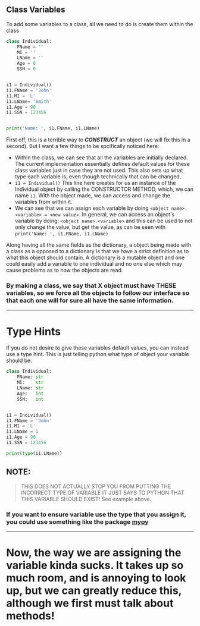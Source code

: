 ## Class Variables

To add some variables to a class, all we need to do is create them within the class

```python
class Individual:
    FName = ''
    MI = ''
    LName = ''
    Age = 0
    SSN = 0


i1 = Individual()
i1.FName = 'John'
i1.MI = 'L'
i1.LName= 'Smith'
i1.Age = 90
i1.SSN = 123456


print('Name: ', i1.FName, i1.LName)
```

First off, this is a terrible way to **_CONSTRUCT_** an object (we will fix this in a second).
But I want a few things to be spcifically noticed here:

- Within the class, we can see that all the variables are initially declared. The current implementation
  essentially defines default values for these class variables just in case they are not used. 
  This also sets up what type each variable is, even though technically that can be changed.
- `i1 = Individual()` This line here creates for us an instance of the Individual object by calling the CONSTRUCTOR METHOD, which, we can name `i1`. 
  With the object made, we can access and change the variables from within it.
- We can see that we can assign each variable by doing `<object name>.<variable> = <new value>`. In general, we can access
  an object's variable by doing: `<object name>.<variable>` and this can be used to not only change the value, but get the value, as
  can be seen with `print('Name: ', i1.FName, i1.LName)`


Along having all the same fields as the dictionary, a object being made with a class
as a opposed to a dictionary is that we have a strict definition as to what this object should contain.
A dictionary is a mutable object and one could easily add a variable to one
individual and no one else which may cause problems as to how the objects are read.

### By making a class, we say that X object must have THESE variables, so we force all the objects to follow our interface so that each one will for sure all have the same information.

-----

# Type Hints

If you do not desire to give these variables default values, you can instead use
a type hint. This is just telling python what type of object 
your variable should be:

```python
class Individual:
    FName: str
    MI:    str
    LName: str
    Age:   int
    SSN:   int


i1 = Individual()
i1.FName = 'John'
i1.MI = 'L'
i1.LName = 1
i1.Age = 90
i1.SSN = 123456

print(type(i1.LName))
```

## NOTE:
> THIS DOES NOT ACTUALLY STOP YOU FROM PUTTING THE INCORRECT TYPE OF VARIABLE IT JUST SAYS TO PYTHON THAT THIS VARIABLE SHOULD EXIST! See example above.

### If you want to ensure variable use the type that you assign it, you could use something like the package [mypy](https://pypi.org/project/mypy/)


---

# Now, the way we are assigning the variable kinda sucks. It takes up so much room, and is annoying to look up, but we can greatly reduce this, although we first must talk about methods!
